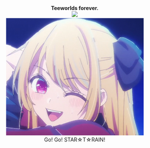 

<div align="center">
  <b>
    Teeworlds forever.
  </b>
</div>

<div align="center">
<img src="https://github-readme-stats.vercel.app/api?username=Bamcane&show_icons=true&theme=algolia">
</div>

<div align="center">
<img src="https://raw.githubusercontent.com/Bamcane/Bamcane/main/Screenshot_20240309_184805.png">
</div>

<div align="center">
  Go! Go! STAR☆T☆RAIN!
</div>
